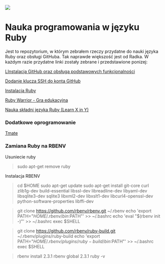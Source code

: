 ![](https://cdn.iconscout.com/icon/free/png-256/ruby-47-1175102.png)

# Nauka programowania w języku Ruby

Jest to repozytorium, w którym zebrałem rzeczy przydatne do nauki języka Ruby oraz obsługi GitHuba. Tak naprawde większość jest od Radka. W każdym razie przydatne linki zostały zebrane i przedstawione ponizej:

[LInstalacja GitHub oraz obsługa podstawowych funkcjonalności](https://www.howtoforge.com/tutorial/install-git-and-github-on-ubuntu/ "github_ubuntu_instalation")

[Dodanie klucza SSH do konta GitHub](https://www.inmotionhosting.com/support/server/ssh/how-to-add-ssh-keys-to-your-github-account/ "add_ssh_to_gh")

[Instalacja Ruby](https://www.digitalocean.com/community/tutorials/how-to-install-ruby-on-rails-with-rbenv-on-ubuntu-18-04 "ruby_ubuntu_instalation")

[Ruby Warrior - Gra edukacyjna](https://www.bloc.io/ruby-warrior#/ "ruby_warrior")

[Nauka składni języka Ruby (Learn X in Y)](https://learnxinyminutes.com/docs/ruby/ "learn_x_in_y")

### Dodatkowe oprogramowanie

[Tmate](https://tmate.io/ "tmate")


### Zamiana Ruby na RBENV

Usuniecie ruby
>sudo apt-get remove ruby

Instalacja RBENV
>cd $HOME
>sudo apt-get update 
>sudo apt-get install git-core curl zlib1g-dev build-essential libssl-dev libreadline-dev libyaml-dev libsqlite3-dev sqlite3 libxml2-dev libxslt1-dev libcurl4-openssl-dev python-software-properties libffi-dev

>git clone https://github.com/rbenv/rbenv.git ~/.rbenv
>echo 'export PATH="$HOME/.rbenv/bin:$PATH"' >> ~/.bashrc
>echo 'eval "$(rbenv init -)"' >> ~/.bashrc
>exec $SHELL

>git clone https://github.com/rbenv/ruby-build.git ~/.rbenv/plugins/ruby-build
>echo 'export PATH="$HOME/.rbenv/plugins/ruby-build/bin:$PATH"' >> ~/.bashrc
>exec $SHELL

>rbenv install 2.3.1
>rbenv global 2.3.1
>ruby -v
